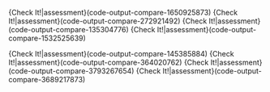 
{Check It!|assessment}(code-output-compare-1650925873)
{Check It!|assessment}(code-output-compare-272921492)
{Check It!|assessment}(code-output-compare-135304776)
{Check It!|assessment}(code-output-compare-1532525639)

{Check It!|assessment}(code-output-compare-145385884)
{Check It!|assessment}(code-output-compare-364020762)
{Check It!|assessment}(code-output-compare-3793267654)
{Check It!|assessment}(code-output-compare-3689217873)

